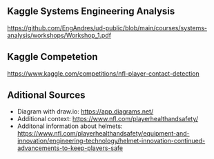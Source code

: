 ## Kaggle Systems Engineering Analysis

https://github.com/EngAndres/ud-public/blob/main/courses/systems-analysis/workshops/Workshop_1.pdf

## Kaggle Competetion 

https://www.kaggle.com/competitions/nfl-player-contact-detection

## Aditional Sources

- Diagram with draw.io: https://app.diagrams.net/
- Additional context: https://www.nfl.com/playerhealthandsafety/
- Additonal information about helmets: https://www.nfl.com/playerhealthandsafety/equipment-and-innovation/engineering-technology/helmet-innovation-continued-advancements-to-keep-players-safe